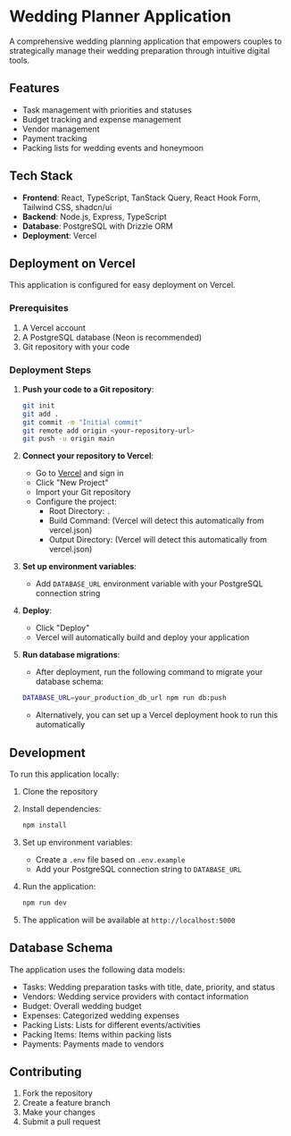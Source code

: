 # Wedding Planner Application

A comprehensive wedding planning application that empowers couples to strategically manage their wedding preparation through intuitive digital tools.

## Features

- Task management with priorities and statuses
- Budget tracking and expense management
- Vendor management 
- Payment tracking
- Packing lists for wedding events and honeymoon

## Tech Stack

- **Frontend**: React, TypeScript, TanStack Query, React Hook Form, Tailwind CSS, shadcn/ui
- **Backend**: Node.js, Express, TypeScript
- **Database**: PostgreSQL with Drizzle ORM
- **Deployment**: Vercel

## Deployment on Vercel

This application is configured for easy deployment on Vercel.

### Prerequisites

1. A Vercel account
2. A PostgreSQL database (Neon is recommended)
3. Git repository with your code

### Deployment Steps

1. **Push your code to a Git repository**:
   ```bash
   git init
   git add .
   git commit -m "Initial commit"
   git remote add origin <your-repository-url>
   git push -u origin main
   ```

2. **Connect your repository to Vercel**:
   - Go to [Vercel](https://vercel.com) and sign in
   - Click "New Project"
   - Import your Git repository
   - Configure the project:
     - Root Directory: `.`
     - Build Command: (Vercel will detect this automatically from vercel.json)
     - Output Directory: (Vercel will detect this automatically from vercel.json)

3. **Set up environment variables**:
   - Add `DATABASE_URL` environment variable with your PostgreSQL connection string
   
4. **Deploy**:
   - Click "Deploy"
   - Vercel will automatically build and deploy your application

5. **Run database migrations**:
   - After deployment, run the following command to migrate your database schema:
   ```bash
   DATABASE_URL=your_production_db_url npm run db:push
   ```
   - Alternatively, you can set up a Vercel deployment hook to run this automatically

## Development

To run this application locally:

1. Clone the repository
2. Install dependencies:
   ```bash
   npm install
   ```
3. Set up environment variables:
   - Create a `.env` file based on `.env.example`
   - Add your PostgreSQL connection string to `DATABASE_URL`

4. Run the application:
   ```bash
   npm run dev
   ```

5. The application will be available at `http://localhost:5000`

## Database Schema

The application uses the following data models:

- Tasks: Wedding preparation tasks with title, date, priority, and status
- Vendors: Wedding service providers with contact information
- Budget: Overall wedding budget
- Expenses: Categorized wedding expenses
- Packing Lists: Lists for different events/activities 
- Packing Items: Items within packing lists
- Payments: Payments made to vendors

## Contributing

1. Fork the repository
2. Create a feature branch
3. Make your changes
4. Submit a pull request